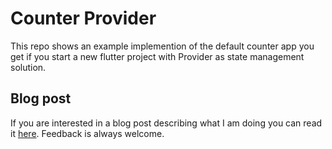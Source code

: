 # Counter Provider
This repo shows an example implemention of the default counter app you get if you start a new flutter project with Provider as state management solution. 

## Blog post
If you are interested in a blog post describing what I am doing you can read it [here](https://tomkastek.com/rebuilding-the-default-counter-app-with-provider-package-as-state-management-solution/). Feedback is always welcome.
